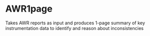 # AWR1page
Takes AWR reports as input and produces 1-page summary of key instrumentation data to identify and reason about inconsistencies
